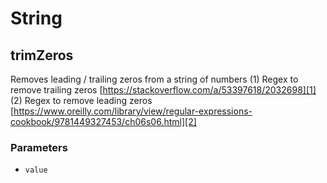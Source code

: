 # String

<!-- Generated by documentation.js. Update this documentation by updating the source code. -->

## trimZeros

Removes leading / trailing zeros from a string of numbers
(1) Regex to remove trailing zeros [https://stackoverflow.com/a/53397618/2032698][1]
(2) Regex to remove leading zeros [https://www.oreilly.com/library/view/regular-expressions-cookbook/9781449327453/ch06s06.html][2]

### Parameters

-   `value`  

[1]: https://stackoverflow.com/a/53397618/2032698

[2]: https://www.oreilly.com/library/view/regular-expressions-cookbook/9781449327453/ch06s06.html
